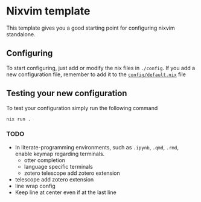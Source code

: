 # Nixvim template

This template gives you a good starting point for configuring nixvim standalone.

## Configuring

To start configuring, just add or modify the nix files in `./config`.
If you add a new configuration file, remember to add it to the
[`config/default.nix`](./config/default.nix) file

## Testing your new configuration

To test your configuration simply run the following command

```
nix run .
```

### TODO

- In literate-programming environments, such as `.ipynb`, `.qmd`, `.rmd`, enable keymap regarding terminals.
  - otter completion
  - language specific terminals
  - zotero telescope add zotero extension
- telescope add zotero extension
- line wrap config
- Keep line at center even if at the last line
